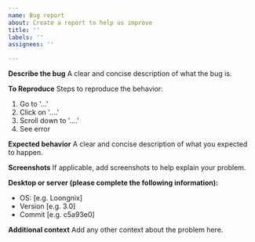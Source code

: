 ```yaml
---
name: Bug report
about: Create a report to help us improve
title: ''
labels: ''
assignees: ''

---
```


**Describe the bug**
A clear and concise description of what the bug is.

**To Reproduce**
Steps to reproduce the behavior:
1. Go to '...'
2. Click on '....'
3. Scroll down to '....'
4. See error

**Expected behavior**
A clear and concise description of what you expected to happen.

**Screenshots**
If applicable, add screenshots to help explain your problem.

**Desktop or server (please complete the following information):**
 - OS: [e.g. Loongnix]
 - Version [e.g. 3.0]
 - Commit [e.g. c5a93e0]

**Additional context**
Add any other context about the problem here.
